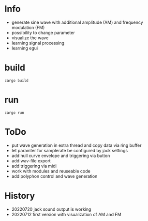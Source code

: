 # Info
- generate sine wave with additional amplitude (AM) and frequency modulation (FM)
- possibility to change parameter
- visualize the wave
- learning signal processing 
- learning egui 

# build
```
cargo build
```

# run
```
cargo run
```

# ToDo 
- put wave generation in extra thread and copy data via ring buffer
- let paramter for samplerate be configured by jack settings
- add hull curve envelope and triggering via button
- add wav-file export
- add triggering via midi
- work with modules and reuseable code
- add polyphon control and wave generation

# History
- 20220720 jack sound output is working
- 20220712 first version with visualization of AM and FM 
